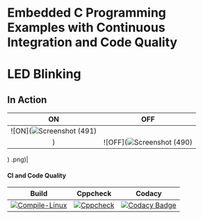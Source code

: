 # Embedded C Programming Examples with Continuous Integration and Code Quality

# LED Blinking 

## In Action

|ON|OFF|
|:--:|:--:|
|![ON](![Screenshot (491)](https://user-images.githubusercontent.com/82274701/116524130-a6de3880-a8f4-11eb-966f-2d5806cd7226.png)
)|![OFF](![Screenshot (490)](https://user-images.githubusercontent.com/82274701/116524226-c4130700-a8f4-11eb-8bcf-70e9be9e63ed.png)
)
.png)|

#### CI and Code Quality

|Build|Cppcheck|Codacy|
|:--:|:--:|:--:|
|[![Compile-Linux](https://github.com/Bharathgopal/Emb-C/actions/workflows/Compile.yml/badge.svg)](https://github.com/Bharathgopal/Emb-C/actions/workflows/Compile.yml)|[![Cppcheck](https://github.com/Bharathgopal/Emb-C/actions/workflows/CodeQulaity.yml/badge.svg)](https://github.com/Bharathgopal/Emb-C/actions/workflows/CodeQulaity.yml)|[![Codacy Badge](https://app.codacy.com/project/badge/Grade/643b7ca2b2dc4daba1e700c216bb87d9)](https://www.codacy.com/gh/Bharathgopal/Emb-C/dashboard?utm_source=github.com&amp;utm_medium=referral&amp;utm_content=Bharathgopal/Emb-C&amp;utm_campaign=Badge_Grade)|


